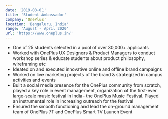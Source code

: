 ```yaml
---
date: '2019-08-01'
title: 'Student Ambassador'
company: ‘OnePlus'
location: 'Bengaluru, India'
range: 'August - April 2020'
url: 'https://www.oneplus.in/'
---
```


- One of 25 students selected in a pool of over 30,000+ applicants
- Worked with OnePlus UX Designers & Product Managers to conduct workshop series & educate students about product philosophy, wireframing etc
- Ideated on and executed innovative online and offline brand campaigns
- Worked on live marketing projects of the brand & strategized in campus activities and events
- Built a social media presence for the OnePlus community from scratch, played a key role in event management, organization of the first-ever large-scale music festival in India- the OnePlus Music Festival. Played an instrumental role in increasing outreach for the festival
- Ensured the smooth functioning and lead the on-ground management team of OnePlus 7T and OnePlus Smart TV Launch Event

